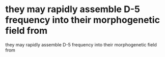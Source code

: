 # they may rapidly assemble D-5 frequency into their morphogenetic field from

they may rapidly assemble D-5 frequency into their morphogenetic field from